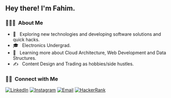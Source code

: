 

<h2> Hey there! I'm Fahim.</h2>

<h3> 👨🏻‍💻 &nbsp;About Me </h3>

- 🤔 &nbsp; Exploring new technologies and developing software solutions and quick hacks.
- 🎓 &nbsp; Electronics Undergrad.
- 🌱 &nbsp; Learning more about Cloud Architecture, Web Development and Data Structures.
- ✍️ &nbsp; Content Design and Trading as hobbies/side hustles.


<h3> 🤝🏻 &nbsp;Connect with Me </h3>

<p align="center">

<a href="https://www.linkedin.com/in/fahimabbasi03/"><img alt="LinkedIn" src="https://img.shields.io/badge/LinkedIn-0077B5?style=for-the-badge&logo=linkedin&logoColor=white"></a>
<a href="https://www.instagram.com/fahamabbasi/"><img alt="Instagram" src="https://img.shields.io/badge/Instagram-E4405F?style=for-the-badge&logo=instagram&logoColor=white"></a>
<a href="contactfahimhere@gmail.com"><img alt="Email" src="https://img.shields.io/badge/Gmail-D14836?style=for-the-badge&logo=gmail&logoColor=white"></a>
<a href="https://www.hackerrank.com/fahimabbasi11"><img alt="HackerRank" src="https://img.shields.io/badge/-Hackerrank-2EC866?style=for-the-badge&logo=HackerRank&logoColor=white"></a>
</p>

